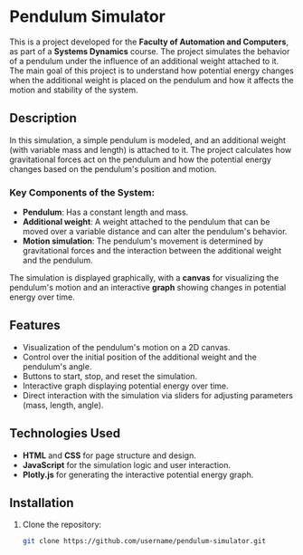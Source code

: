 # Pendulum Simulator

This is a project developed for the **Faculty of Automation and Computers**, as part of a **Systems Dynamics** course. The project simulates the behavior of a pendulum under the influence of an additional weight attached to it. The main goal of this project is to understand how potential energy changes when the additional weight is placed on the pendulum and how it affects the motion and stability of the system.

## Description

In this simulation, a simple pendulum is modeled, and an additional weight (with variable mass and length) is attached to it. The project calculates how gravitational forces act on the pendulum and how the potential energy changes based on the pendulum's position and motion.

### Key Components of the System:

- **Pendulum**: Has a constant length and mass.
- **Additional weight**: A weight attached to the pendulum that can be moved over a variable distance and can alter the pendulum's behavior.
- **Motion simulation**: The pendulum's movement is determined by gravitational forces and the interaction between the additional weight and the pendulum.

The simulation is displayed graphically, with a **canvas** for visualizing the pendulum's motion and an interactive **graph** showing changes in potential energy over time.

## Features

- Visualization of the pendulum's motion on a 2D canvas.
- Control over the initial position of the additional weight and the pendulum's angle.
- Buttons to start, stop, and reset the simulation.
- Interactive graph displaying potential energy over time.
- Direct interaction with the simulation via sliders for adjusting parameters (mass, length, angle).

## Technologies Used

- **HTML** and **CSS** for page structure and design.
- **JavaScript** for the simulation logic and user interaction.
- **Plotly.js** for generating the interactive potential energy graph.

## Installation

1. Clone the repository:
   ```bash
   git clone https://github.com/username/pendulum-simulator.git
